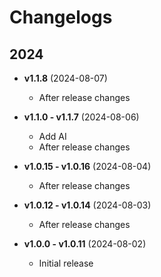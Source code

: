 # Changelogs

## 2024

- **v1.1.8** (2024-08-07)
  - After release changes

- **v1.1.0 - v1.1.7** (2024-08-06)
  - Add AI
  - After release changes

- **v1.0.15 - v1.0.16** (2024-08-04)
  - After release changes

- **v1.0.12 - v1.0.14** (2024-08-03)
  - After release changes

- **v1.0.0 - v1.0.11** (2024-08-02)
  - Initial release
